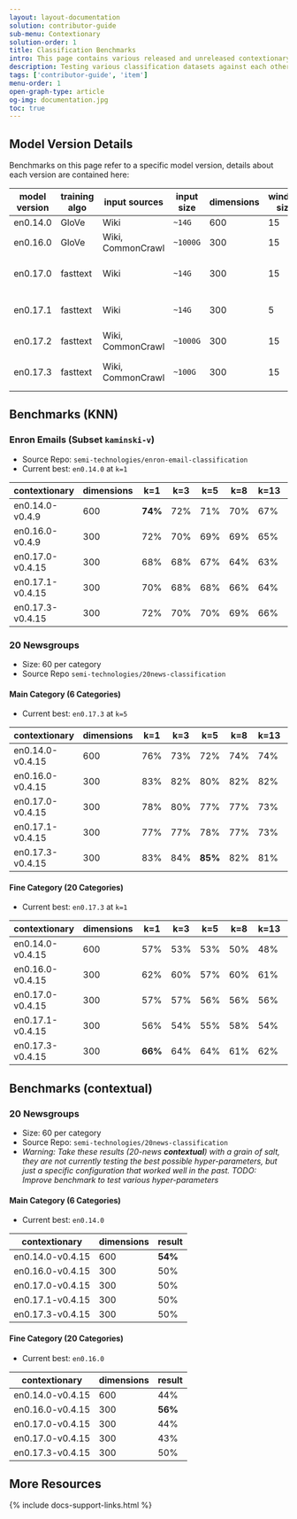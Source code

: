 ```yaml
---
layout: layout-documentation
solution: contributor-guide
sub-menu: Contextionary
solution-order: 1
title: Classification Benchmarks
intro: This page contains various released and unreleased contextionary versions run through classification benchmarks. This is meant to give an initial impression of where the strengths and weaknesses of various versions lie.
description: Testing various classification datasets against each other
tags: ['contributor-guide', 'item']
menu-order: 1
open-graph-type: article
og-img: documentation.jpg
toc: true
---
```


## Model Version Details

Benchmarks on this page refer to a specific model version, details about
each version are contained here:

| model version | training algo | input sources |  input size | dimensions | window size | release status |
|--|--|--|--|--|--|--|
| en0.14.0 | GloVe | Wiki | `~14G` | 600 | 15 | **released** |
| en0.16.0 | GloVe | Wiki, CommonCrawl | `~1000G` | 300 | 15 | **released** |
| en0.17.0 | fasttext | Wiki | `~14G` | 300 | 15 | *not released (yet)* |
| en0.17.1 | fasttext | Wiki | `~14G` | 300 | 5 | *not released (yet)* |
| en0.17.2 | fasttext | Wiki, CommonCrawl | `~1000G` | 300 | 15 | training aborted! |
| en0.17.3 | fasttext | Wiki, CommonCrawl | `~100G` | 300 | 15 | *not released (yet)* |

## Benchmarks (KNN)

### Enron Emails (Subset `kaminski-v`)

* Source Repo: `semi-technologies/enron-email-classification`
* Current best: `en0.14.0` at `k=1`

| contextionary | dimensions | k=1 | k=3 | k=5 | k=8 | k=13 | k=21 |
|---------------|------------|-----|-----|-----|-----|------|------|
| en0.14.0-v0.4.9 | 600 | **74%** | 72% | 71% | 70% | 67% | 63% |
| en0.16.0-v0.4.9 | 300 | 72% | 70% | 69% | 69% | 65% | 64% |
| en0.17.0-v0.4.15 | 300 | 68% | 68% | 67% | 64% | 63% | 60%  |
| en0.17.1-v0.4.15 | 300 | 70% | 68% | 68% | 66% | 64% | 62%  |
| en0.17.3-v0.4.15 | 300 | 72% | 70% | 70% | 69% | 66% | 64%  |

### 20 Newsgroups

* Size: 60 per category
* Source Repo `semi-technologies/20news-classification`

#### Main Category (6 Categories)

* Current best: `en0.17.3` at `k=5`

| contextionary | dimensions | k=1 | k=3 | k=5 | k=8 | k=13 | k=21 |
|---------------|------------|-----|-----|-----|-----|------|------|
| en0.14.0-v0.4.15 | 600 | 76% | 73% | 72% | 74% | 74% | 70% |
| en0.16.0-v0.4.15 | 300 | 83%| 82% | 80% | 82% | 82% | 82% |
| en0.17.0-v0.4.15 | 300 | 78% | 80% | 77% | 77% | 73% | 72% |
| en0.17.1-v0.4.15 | 300 | 77% | 77% | 78% | 77% | 73% | 73% |
| en0.17.3-v0.4.15 | 300 | 83% | 84%| **85%** | 82% | 81% | 80% |

#### Fine Category (20 Categories)

* Current best: `en0.17.3` at `k=1`

| contextionary | dimensions | k=1 | k=3 | k=5 | k=8 | k=13 | k=21 |
|---------------|------------|-----|-----|-----|-----|------|------|
| en0.14.0-v0.4.15 | 600 | 57% | 53% | 53% | 50% | 48% | 46% |
| en0.16.0-v0.4.15 | 300 | 62%| 60% | 57% | 60% | 61% | 59% |
| en0.17.0-v0.4.15 | 300 | 57% | 57% | 56% | 56% | 56% | 51% |
| en0.17.1-v0.4.15 | 300 | 56% | 54% | 55% | 58% | 54% | 53% |
| en0.17.3-v0.4.15 | 300 | **66%** | 64% | 64% | 61% | 62% | 61% |

## Benchmarks (contextual)

### 20 Newsgroups

* Size: 60 per category
* Source Repo: `semi-technologies/20news-classification`
* *Warning: Take these results (20-news **contextual**) with a grain of salt,
  they are not currently testing the best possible hyper-parameters, but just a
  specific configuration that worked well in the past. TODO: Improve benchmark
  to test various hyper-parameters*

#### Main Category (6 Categories)

* Current best: `en0.14.0`

| contextionary | dimensions | result |
|---------------|------------|-----|
| en0.14.0-v0.4.15 | 600 | **54%** |
| en0.16.0-v0.4.15 | 300 | 50% |
| en0.17.0-v0.4.15 | 300 | 50% |
| en0.17.1-v0.4.15 | 300 | 50% |
| en0.17.3-v0.4.15 | 300 | 50% |

#### Fine Category (20 Categories)

* Current best: `en0.16.0`

| contextionary | dimensions | result |
|---------------|------------|-----|
| en0.14.0-v0.4.15 | 600 | 44% |
| en0.16.0-v0.4.15 | 300 | **56%** |
| en0.17.0-v0.4.15 | 300 | 44% |
| en0.17.0-v0.4.15 | 300 | 43% |
| en0.17.3-v0.4.15 | 300 | 50% |


## More Resources

{% include docs-support-links.html %}
